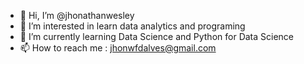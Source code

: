 - 👋 Hi, I’m @jhonathanwesley
- 👀 I’m interested in learn data analytics and programing
- 🌱 I’m currently learning Data Science and Python for Data Science
- 📫 How to reach me : jhonwfdalves@gmail.com

<!---
Sr-Stamina/Sr-Stamina is a ✨ special ✨ repository because its `README.md` (this file) appears on your GitHub profile.
You can click the Preview link to take a look at your changes.
--->
